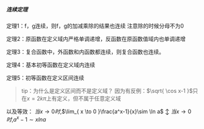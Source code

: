 ##### 连续定理
定理1：f，g连续，则f，g的加减乘除的结果也连续
注意除的时候分母不为0

定理2：原函数在定义域内严格单调递增，反函数在原函数值域内也单调递增

定理3：复合函数中，外函数和内函数都连续，则复合函数也连续。

定理4：基本初等函数在定义域内连续

定理5：初等函数在定义区间连续
> tip：为什么是定义区间而不是定义域？
> 因为有反例：$\sqrt{ \cos x-1 }$只在$x=2k\pi$上有定义，但不属于任意定义域

以及等效：
$当x\to0时$,$\lim_{ x \to 0 }\frac{a^x-1}{x}\sim \ln a$
			$\updownarrow$
$当x\to0时$,$a^x-1\sim xln a$
